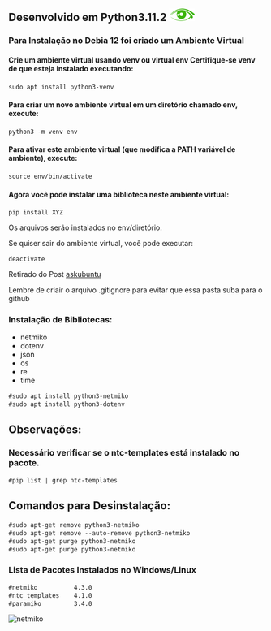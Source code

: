  ## Desenvolvido em Python3.11.2 <img src="./imagens/olho.png" width="50px" margin="0" padding="0">


 ### Para Instalação no Debia 12 foi criado um Ambiente Virtual
 #### Crie um ambiente virtual usando venv ou virtual env Certifique-se venv de que esteja instalado executando:
```shell
sudo apt install python3-venv
```
#### Para criar um novo ambiente virtual em um **diretório chamado env**, execute:
```shell
python3 -m venv env
```
#### Para ativar este ambiente virtual (que modifica a PATH variável de ambiente), execute:
```shell
source env/bin/activate
```
#### Agora você pode instalar uma biblioteca neste ambiente virtual:
```shell
pip install XYZ
```
Os arquivos serão instalados no env/diretório.

Se quiser sair do ambiente virtual, você pode executar:
```shell
deactivate
```
Retirado do Post [askubuntu](https://askubuntu.com/questions/1465218/pip-error-on-ubuntu-externally-managed-environment-%C3%97-this-environment-is-extern)

<font>Lembre de criair o arquivo .gitignore para evitar que essa pasta suba para o github</font>

### Instalação de Bibliotecas:

 * netmiko
 * dotenv
 * json
 * os
 * re
 * time



```shell
#sudo apt install python3-netmiko
#sudo apt install python3-dotenv
```

## Observações:
### Necessário verificar se o ntc-templates está instalado no pacote.

```shell
#pip list | grep ntc-templates
```

## Comandos para Desinstalação:

```shell
#sudo apt-get remove python3-netmiko 
#sudo apt-get remove --auto-remove python3-netmiko 
#sudo apt-get purge python3-netmiko 
#sudo apt-get purge python3-netmiko 
```

### Lista de Pacotes Instalados no Windows/Linux

```shell
#netmiko          4.3.0
#ntc_templates    4.1.0
#paramiko         3.4.0
```


![netmiko](https://i0.wp.com/networkautomationlane.in/wp-content/uploads/2021/08/netmiko.png?fit=640%2C244&ssl=1)



